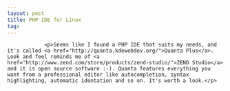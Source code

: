```yaml
---
layout: post
title: PHP IDE for Linux
tag: 
---
```



                <p>Seems like I found a PHP IDE that suits my needs, and it's called <a href="http://quanta.kdewebdev.org/">Quanta Plus</a>. Look and feel reminds me of <a href="http://www.zend.com/store/products/zend-studio/">ZEND Studio</a> and it is open source software :-). Quanta features everything you want from a professional editor like autocompletion, syntax highlighting, automatic identation and so on. It's worth a look.</p>
            
